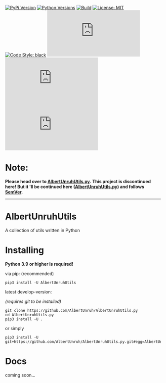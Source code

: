 [![PyPi Version](https://img.shields.io/pypi/v/AlbertUnruhUtils)](https://pypi.org/project/AlbertUnruhUtils)
[![Python Versions](https://img.shields.io/pypi/pyversions/AlbertUnruhUtils)](https://pypi.org/project/AlbertUnruhUtils)
[![Build](https://img.shields.io/github/workflow/status/AlbertUnruh/AlbertUnruhUtils.py/Upload%20Python%20Package)](https://github.com/AlbertUnruh/AlbertUnruhUtils.py/actions/workflows/python-publish.yml)
[![License: MIT](https://img.shields.io/pypi/l/AlbertUnruhUtils)](https://choosealicense.com/licenses/mit)
[![Code Style: black](https://img.shields.io/badge/code%20style-black-000000.svg)](https://github.com/psf/black)
[![[tokei.rs - Code Lines]](https://tokei.rs/b1/github/AlbertUnruh/AlbertUnruhUtils.py?category=code)](https://tokei.rs)
[![[tokei.rs - Total Lines]](https://tokei.rs/b1/github/AlbertUnruh/AlbertUnruhUtils.py?category=lines)](https://tokei.rs)
[![[tokei.rs - Files]](https://tokei.rs/b1/github/AlbertUnruh/AlbertUnruhUtils.py?category=files)](https://tokei.rs)


# **Note:**
**Please head over to [AlbertUnruhUtils.py](https://pypi.org/project/AlbertUnruhUtils.py).**
**This project is discontinued here!**
**But it 'll be continued here ([AlbertUnruhUtils.py](https://pypi.org/project/AlbertUnruhUtils.py)) and follows [SemVer](https://semver.org).**

---

# AlbertUnruhUtils
A collection of utils written in Python


# Installing
**Python 3.9 or higher is required!**

via pip: (recommended)
```shell
pip3 install -U AlbertUnruhUtils
```

latest develop-version:

*(requires git to be installed)*
```shell
git clone https://github.com/AlbertUnruh/AlbertUnruhUtils.py
cd AlbertUnruhUtils.py
pip3 install -U .
```
or simply
```shell
pip3 install -U git+https://github.com/AlbertUnruh/AlbertUnruhUtils.py.git#egg=AlbertUnruhUtils
```


# Docs
coming soon...

